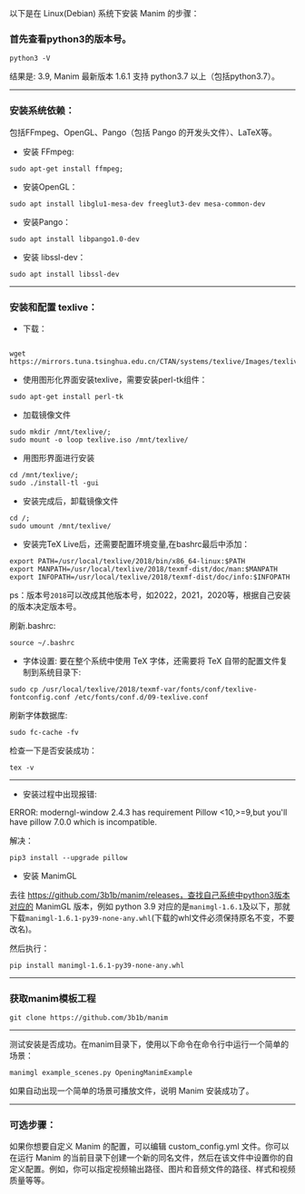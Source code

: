 
以下是在 Linux(Debian) 系统下安装 Manim 的步骤：

### 首先查看python3的版本号。
```
python3 -V
```
结果是: 3.9, Manim 最新版本 1.6.1 支持 python3.7 以上（包括python3.7）。

<hr>

### 安装系统依赖： 

包括FFmpeg、OpenGL、Pango（包括 Pango 的开发头文件）、LaTeX等。

* 安装 FFmpeg:
```
sudo apt-get install ffmpeg;
```

* 安装OpenGL：
```
sudo apt install libglu1-mesa-dev freeglut3-dev mesa-common-dev
```

* 安装Pango：
```
sudo apt install libpango1.0-dev
```

* 安装 libssl-dev：
```
sudo apt install libssl-dev
```

<hr>


### 安装和配置 texlive：

* 下载：
```

wget https://mirrors.tuna.tsinghua.edu.cn/CTAN/systems/texlive/Images/texlive.iso

```

* 使用图形化界面安装texlive，需要安装perl-tk组件：
```
sudo apt-get install perl-tk
```

* 加载镜像文件
```
sudo mkdir /mnt/texlive/;
sudo mount -o loop texlive.iso /mnt/texlive/
```


* 用图形界面进行安装
```
cd /mnt/texlive/;
sudo ./install-tl -gui
```


* 安装完成后，卸载镜像文件
```
cd /; 
sudo umount /mnt/texlive/
```


* 安装完TeX Live后，还需要配置环境变量,在bashrc最后中添加：
```
export PATH=/usr/local/texlive/2018/bin/x86_64-linux:$PATH
export MANPATH=/usr/local/texlive/2018/texmf-dist/doc/man:$MANPATH
export INFOPATH=/usr/local/texlive/2018/texmf-dist/doc/info:$INFOPATH
```
ps：版本号`2018`可以改成其他版本号，如2022，2021，2020等，根据自己安装的版本决定版本号。

刷新.bashrc:
```
source ~/.bashrc
```

* 字体设置:
要在整个系统中使用 TeX 字体，还需要将 TeX 自带的配置文件复制到系统目录下:
```
sudo cp /usr/local/texlive/2018/texmf-var/fonts/conf/texlive-fontconfig.conf /etc/fonts/conf.d/09-texlive.conf
```


刷新字体数据库:
```
sudo fc-cache -fv
```

检查一下是否安装成功：
```
tex -v
```

<hr>



* 安装过程中出现报错: 

ERROR: moderngl-window 2.4.3 has requirement Pillow <10,>=9,but you'll have pillow 7.0.0 which is incompatible.


解决：
```
pip3 install --upgrade pillow
```



* 安装 ManimGL

去往 https://github.com/3b1b/manim/releases，查找自己系统中python3版本对应的 ManimGL 版本，例如 python 3.9 对应的是`manimgl-1.6.1`及以下，那就下载`manimgl-1.6.1-py39-none-any.whl`(下载的whl文件必须保持原名不变，不要改名)。

然后执行：
```
pip install manimgl-1.6.1-py39-none-any.whl
```

<hr>

### 获取manim模板工程
```
git clone https://github.com/3b1b/manim
```

<hr>

测试安装是否成功。在manim目录下，使用以下命令在命令行中运行一个简单的场景：
```
manimgl example_scenes.py OpeningManimExample
```
如果自动出现一个简单的场景可播放文件，说明 Manim 安装成功了。

<hr>

### 可选步骤：

如果你想要自定义 Manim 的配置，可以编辑 custom_config.yml 文件。你可以在运行 Manim 的当前目录下创建一个新的同名文件，然后在该文件中设置你的自定义配置。例如，你可以指定视频输出路径、图片和音频文件的路径、样式和视频质量等等。

